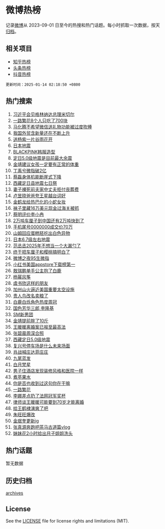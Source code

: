 # 微博热榜

记录[微博](https://www.weibo.com)从 2023-09-01 日至今的热搜和热门话题。每小时抓取一次数据，按天[归档](archives)。

## 相关项目

- [知乎热榜](https://github.com/hotarchive/zhihu)
- [头条热榜](https://github.com/hotarchive/toutiao)
- [抖音热榜](https://github.com/hotarchive/douyin)


`更新时间：2025-01-14 02:18:50 +0800`

## 热门搜索

1. [习近平会见格林纳达总理米切尔](https://m.weibo.cn/search?containerid=100103type%3D1%26t%3D10%26q%3D%23%E4%B9%A0%E8%BF%91%E5%B9%B3%E4%BC%9A%E8%A7%81%E6%A0%BC%E6%9E%97%E7%BA%B3%E8%BE%BE%E6%80%BB%E7%90%86%E7%B1%B3%E5%88%87%E5%B0%94%23&stream_entry_id=51&isnewpage=1&extparam=seat%3D1%26c_type%3D51%26q%3D%2523%25E4%25B9%25A0%25E8%25BF%2591%25E5%25B9%25B3%25E4%25BC%259A%25E8%25A7%2581%25E6%25A0%25BC%25E6%259E%2597%25E7%25BA%25B3%25E8%25BE%25BE%25E6%2580%25BB%25E7%2590%2586%25E7%25B1%25B3%25E5%2588%2587%25E5%25B0%2594%2523%26dgr%3D0%26cate%3D10103%26pos%3D0%26filter_type%3Drealtimehot%26stream_entry_id%3D51%26display_time%3D1736792328%26pre_seqid%3D1736792328608063473364)
1. [一路繁花8个人只吃了700块](https://m.weibo.cn/search?containerid=100103type%3D1%26t%3D10%26q%3D%23%E4%B8%80%E8%B7%AF%E7%B9%81%E8%8A%B18%E4%B8%AA%E4%BA%BA%E5%8F%AA%E5%90%83%E4%BA%86700%E5%9D%97%23&stream_entry_id=31&isnewpage=1&extparam=seat%3D1%26q%3D%2523%25E4%25B8%2580%25E8%25B7%25AF%25E7%25B9%2581%25E8%258A%25B18%25E4%25B8%25AA%25E4%25BA%25BA%25E5%258F%25AA%25E5%2590%2583%25E4%25BA%2586700%25E5%259D%2597%2523%26dgr%3D0%26pos%3D0%26flag%3D2%26c_type%3D31%26band_rank%3D1%26cate%3D5001%26filter_type%3Drealtimehot%26lcate%3D5001%26realpos%3D1%26stream_entry_id%3D31%26display_time%3D1736792328%26pre_seqid%3D1736792328608063473364)
1. [马化腾不希望微信送礼物功能被过度吹捧](https://m.weibo.cn/search?containerid=100103type%3D1%26t%3D10%26q%3D%23%E9%A9%AC%E5%8C%96%E8%85%BE%E4%B8%8D%E5%B8%8C%E6%9C%9B%E5%BE%AE%E4%BF%A1%E9%80%81%E7%A4%BC%E7%89%A9%E5%8A%9F%E8%83%BD%E8%A2%AB%E8%BF%87%E5%BA%A6%E5%90%B9%E6%8D%A7%23&stream_entry_id=31&isnewpage=1&extparam=seat%3D1%26q%3D%2523%25E9%25A9%25AC%25E5%258C%2596%25E8%2585%25BE%25E4%25B8%258D%25E5%25B8%258C%25E6%259C%259B%25E5%25BE%25AE%25E4%25BF%25A1%25E9%2580%2581%25E7%25A4%25BC%25E7%2589%25A9%25E5%258A%259F%25E8%2583%25BD%25E8%25A2%25AB%25E8%25BF%2587%25E5%25BA%25A6%25E5%2590%25B9%25E6%258D%25A7%2523%26dgr%3D0%26pos%3D1%26flag%3D2%26c_type%3D31%26band_rank%3D2%26cate%3D5001%26filter_type%3Drealtimehot%26lcate%3D5001%26realpos%3D2%26stream_entry_id%3D31%26display_time%3D1736792328%26pre_seqid%3D1736792328608063473364)
1. [我国外贸含新量还在不断上升](https://m.weibo.cn/search?containerid=100103type%3D1%26t%3D10%26q%3D%23%E6%88%91%E5%9B%BD%E5%A4%96%E8%B4%B8%E5%90%AB%E6%96%B0%E9%87%8F%E8%BF%98%E5%9C%A8%E4%B8%8D%E6%96%AD%E4%B8%8A%E5%8D%87%23&stream_entry_id=31&isnewpage=1&extparam=seat%3D1%26q%3D%2523%25E6%2588%2591%25E5%259B%25BD%25E5%25A4%2596%25E8%25B4%25B8%25E5%2590%25AB%25E6%2596%25B0%25E9%2587%258F%25E8%25BF%2598%25E5%259C%25A8%25E4%25B8%258D%25E6%2596%25AD%25E4%25B8%258A%25E5%258D%2587%2523%26dgr%3D0%26pos%3D2%26flag%3D0%26c_type%3D31%26band_rank%3D3%26cate%3D5001%26filter_type%3Drealtimehot%26lcate%3D5001%26realpos%3D3%26stream_entry_id%3D31%26display_time%3D1736792328%26pre_seqid%3D1736792328608063473364)
1. [送杨紫一片谷雨花开](https://m.weibo.cn/search?containerid=100103type%3D1%26t%3D10%26q%3D%23%E9%80%81%E6%9D%A8%E7%B4%AB%E4%B8%80%E7%89%87%E8%B0%B7%E9%9B%A8%E8%8A%B1%E5%BC%80%23&stream_entry_id=31&isnewpage=1&extparam=seat%3D1%26q%3D%2523%25E9%2580%2581%25E6%259D%25A8%25E7%25B4%25AB%25E4%25B8%2580%25E7%2589%2587%25E8%25B0%25B7%25E9%259B%25A8%25E8%258A%25B1%25E5%25BC%2580%2523%26dgr%3D0%26topic_ad%3D1%26pos%3D3%26filter_type%3Drealtimehot%26c_type%3D31%26band_rank%3D4%26cate%3D5001%26adid%3D272636%26lcate%3D5001%26is_ad_pos%3D1%26stream_entry_id%3D31%26display_time%3D1736792328%26pre_seqid%3D1736792328608063473364)
1. [日本地震](https://m.weibo.cn/search?containerid=100103type%3D1%26t%3D10%26q%3D%E6%97%A5%E6%9C%AC%E5%9C%B0%E9%9C%87&stream_entry_id=31&isnewpage=1&extparam=seat%3D1%26q%3D%25E6%2597%25A5%25E6%259C%25AC%25E5%259C%25B0%25E9%259C%2587%26dgr%3D0%26pos%3D4%26flag%3D0%26c_type%3D31%26band_rank%3D4%26cate%3D5001%26filter_type%3Drealtimehot%26lcate%3D5001%26realpos%3D4%26stream_entry_id%3D31%26display_time%3D1736792328%26pre_seqid%3D1736792328608063473364)
1. [BLACKPINK韩服造型](https://m.weibo.cn/search?containerid=100103type%3D1%26t%3D10%26q%3D%23BLACKPINK%E9%9F%A9%E6%9C%8D%E9%80%A0%E5%9E%8B%23&stream_entry_id=31&isnewpage=1&extparam=seat%3D1%26q%3D%2523BLACKPINK%25E9%259F%25A9%25E6%259C%258D%25E9%2580%25A0%25E5%259E%258B%2523%26dgr%3D0%26pos%3D5%26flag%3D2%26c_type%3D31%26band_rank%3D5%26cate%3D5001%26filter_type%3Drealtimehot%26lcate%3D5001%26realpos%3D5%26stream_entry_id%3D31%26display_time%3D1736792328%26pre_seqid%3D1736792328608063473364)
1. [定日5.0级地震是目前最大余震](https://m.weibo.cn/search?containerid=100103type%3D1%26t%3D10%26q%3D%23%E5%AE%9A%E6%97%A55.0%E7%BA%A7%E5%9C%B0%E9%9C%87%E6%98%AF%E7%9B%AE%E5%89%8D%E6%9C%80%E5%A4%A7%E4%BD%99%E9%9C%87%23&stream_entry_id=31&isnewpage=1&extparam=seat%3D1%26q%3D%2523%25E5%25AE%259A%25E6%2597%25A55.0%25E7%25BA%25A7%25E5%259C%25B0%25E9%259C%2587%25E6%2598%25AF%25E7%259B%25AE%25E5%2589%258D%25E6%259C%2580%25E5%25A4%25A7%25E4%25BD%2599%25E9%259C%2587%2523%26dgr%3D0%26pos%3D6%26flag%3D0%26c_type%3D31%26band_rank%3D6%26cate%3D5001%26filter_type%3Drealtimehot%26lcate%3D5001%26realpos%3D6%26stream_entry_id%3D31%26display_time%3D1736792328%26pre_seqid%3D1736792328608063473364)
1. [金靖建议女孩一定要有正常的体重](https://m.weibo.cn/search?containerid=100103type%3D1%26t%3D10%26q%3D%23%E9%87%91%E9%9D%96%E5%BB%BA%E8%AE%AE%E5%A5%B3%E5%AD%A9%E4%B8%80%E5%AE%9A%E8%A6%81%E6%9C%89%E6%AD%A3%E5%B8%B8%E7%9A%84%E4%BD%93%E9%87%8D%23&stream_entry_id=31&isnewpage=1&extparam=seat%3D1%26q%3D%2523%25E9%2587%2591%25E9%259D%2596%25E5%25BB%25BA%25E8%25AE%25AE%25E5%25A5%25B3%25E5%25AD%25A9%25E4%25B8%2580%25E5%25AE%259A%25E8%25A6%2581%25E6%259C%2589%25E6%25AD%25A3%25E5%25B8%25B8%25E7%259A%2584%25E4%25BD%2593%25E9%2587%258D%2523%26dgr%3D0%26pos%3D7%26flag%3D0%26c_type%3D31%26band_rank%3D7%26cate%3D5001%26filter_type%3Drealtimehot%26lcate%3D5001%26realpos%3D7%26stream_entry_id%3D31%26display_time%3D1736792328%26pre_seqid%3D1736792328608063473364)
1. [丁禹兮微指破2亿](https://m.weibo.cn/search?containerid=100103type%3D1%26t%3D10%26q%3D%23%E4%B8%81%E7%A6%B9%E5%85%AE%E5%BE%AE%E6%8C%87%E7%A0%B42%E4%BA%BF%23&stream_entry_id=31&isnewpage=1&extparam=seat%3D1%26q%3D%2523%25E4%25B8%2581%25E7%25A6%25B9%25E5%2585%25AE%25E5%25BE%25AE%25E6%258C%2587%25E7%25A0%25B42%25E4%25BA%25BF%2523%26dgr%3D0%26pos%3D8%26flag%3D0%26c_type%3D31%26band_rank%3D8%26cate%3D5001%26filter_type%3Drealtimehot%26lcate%3D5001%26realpos%3D8%26stream_entry_id%3D31%26display_time%3D1736792328%26pre_seqid%3D1736792328608063473364)
1. [蔡磊身体机能断崖式下降](https://m.weibo.cn/search?containerid=100103type%3D1%26t%3D10%26q%3D%23%E8%94%A1%E7%A3%8A%E8%BA%AB%E4%BD%93%E6%9C%BA%E8%83%BD%E6%96%AD%E5%B4%96%E5%BC%8F%E4%B8%8B%E9%99%8D%23&stream_entry_id=31&isnewpage=1&extparam=seat%3D1%26q%3D%2523%25E8%2594%25A1%25E7%25A3%258A%25E8%25BA%25AB%25E4%25BD%2593%25E6%259C%25BA%25E8%2583%25BD%25E6%2596%25AD%25E5%25B4%2596%25E5%25BC%258F%25E4%25B8%258B%25E9%2599%258D%2523%26dgr%3D0%26pos%3D9%26flag%3D0%26c_type%3D31%26band_rank%3D9%26cate%3D5001%26filter_type%3Drealtimehot%26lcate%3D5001%26realpos%3D9%26stream_entry_id%3D31%26display_time%3D1736792328%26pre_seqid%3D1736792328608063473364)
1. [西藏定日县地震七日祭](https://m.weibo.cn/search?containerid=100103type%3D1%26t%3D10%26q%3D%23%E8%A5%BF%E8%97%8F%E5%AE%9A%E6%97%A5%E5%8E%BF%E5%9C%B0%E9%9C%87%E4%B8%83%E6%97%A5%E7%A5%AD%23&stream_entry_id=31&isnewpage=1&extparam=seat%3D1%26q%3D%2523%25E8%25A5%25BF%25E8%2597%258F%25E5%25AE%259A%25E6%2597%25A5%25E5%258E%25BF%25E5%259C%25B0%25E9%259C%2587%25E4%25B8%2583%25E6%2597%25A5%25E7%25A5%25AD%2523%26dgr%3D0%26pos%3D10%26flag%3D1%26c_type%3D31%26band_rank%3D10%26cate%3D5001%26filter_type%3Drealtimehot%26lcate%3D5001%26realpos%3D10%26stream_entry_id%3D31%26display_time%3D1736792328%26pre_seqid%3D1736792328608063473364)
1. [妻子裸死前夫家中丈夫拒付丧葬费](https://m.weibo.cn/search?containerid=100103type%3D1%26t%3D10%26q%3D%23%E5%A6%BB%E5%AD%90%E8%A3%B8%E6%AD%BB%E5%89%8D%E5%A4%AB%E5%AE%B6%E4%B8%AD%E4%B8%88%E5%A4%AB%E6%8B%92%E4%BB%98%E4%B8%A7%E8%91%AC%E8%B4%B9%23&stream_entry_id=31&isnewpage=1&extparam=seat%3D1%26q%3D%2523%25E5%25A6%25BB%25E5%25AD%2590%25E8%25A3%25B8%25E6%25AD%25BB%25E5%2589%258D%25E5%25A4%25AB%25E5%25AE%25B6%25E4%25B8%25AD%25E4%25B8%2588%25E5%25A4%25AB%25E6%258B%2592%25E4%25BB%2598%25E4%25B8%25A7%25E8%2591%25AC%25E8%25B4%25B9%2523%26dgr%3D0%26pos%3D11%26flag%3D2%26c_type%3D31%26band_rank%3D11%26cate%3D5001%26filter_type%3Drealtimehot%26lcate%3D5001%26realpos%3D11%26stream_entry_id%3D31%26display_time%3D1736792328%26pre_seqid%3D1736792328608063473364)
1. [卢昱晓爸爸夸王星越台词好](https://m.weibo.cn/search?containerid=100103type%3D1%26t%3D10%26q%3D%23%E5%8D%A2%E6%98%B1%E6%99%93%E7%88%B8%E7%88%B8%E5%A4%B8%E7%8E%8B%E6%98%9F%E8%B6%8A%E5%8F%B0%E8%AF%8D%E5%A5%BD%23&stream_entry_id=31&isnewpage=1&extparam=seat%3D1%26q%3D%2523%25E5%258D%25A2%25E6%2598%25B1%25E6%2599%2593%25E7%2588%25B8%25E7%2588%25B8%25E5%25A4%25B8%25E7%258E%258B%25E6%2598%259F%25E8%25B6%258A%25E5%258F%25B0%25E8%25AF%258D%25E5%25A5%25BD%2523%26dgr%3D0%26pos%3D12%26flag%3D2%26c_type%3D31%26band_rank%3D12%26cate%3D5001%26filter_type%3Drealtimehot%26lcate%3D5001%26realpos%3D12%26stream_entry_id%3D31%26display_time%3D1736792328%26pre_seqid%3D1736792328608063473364)
1. [金鹤龙给热巴化的小蛇女妆](https://m.weibo.cn/search?containerid=100103type%3D1%26t%3D10%26q%3D%23%E9%87%91%E9%B9%A4%E9%BE%99%E7%BB%99%E7%83%AD%E5%B7%B4%E5%8C%96%E7%9A%84%E5%B0%8F%E8%9B%87%E5%A5%B3%E5%A6%86%23&stream_entry_id=31&isnewpage=1&extparam=seat%3D1%26q%3D%2523%25E9%2587%2591%25E9%25B9%25A4%25E9%25BE%2599%25E7%25BB%2599%25E7%2583%25AD%25E5%25B7%25B4%25E5%258C%2596%25E7%259A%2584%25E5%25B0%258F%25E8%259B%2587%25E5%25A5%25B3%25E5%25A6%2586%2523%26dgr%3D0%26pos%3D13%26flag%3D0%26c_type%3D31%26band_rank%3D13%26cate%3D5001%26filter_type%3Drealtimehot%26lcate%3D5001%26realpos%3D13%26stream_entry_id%3D31%26display_time%3D1736792328%26pre_seqid%3D1736792328608063473364)
1. [袜子里藏16万美元现金过海关被抓](https://m.weibo.cn/search?containerid=100103type%3D1%26t%3D10%26q%3D%23%E8%A2%9C%E5%AD%90%E9%87%8C%E8%97%8F16%E4%B8%87%E7%BE%8E%E5%85%83%E7%8E%B0%E9%87%91%E8%BF%87%E6%B5%B7%E5%85%B3%E8%A2%AB%E6%8A%93%23&stream_entry_id=31&isnewpage=1&extparam=seat%3D1%26q%3D%2523%25E8%25A2%259C%25E5%25AD%2590%25E9%2587%258C%25E8%2597%258F16%25E4%25B8%2587%25E7%25BE%258E%25E5%2585%2583%25E7%258E%25B0%25E9%2587%2591%25E8%25BF%2587%25E6%25B5%25B7%25E5%2585%25B3%25E8%25A2%25AB%25E6%258A%2593%2523%26dgr%3D0%26pos%3D14%26flag%3D0%26c_type%3D31%26band_rank%3D14%26cate%3D5001%26filter_type%3Drealtimehot%26lcate%3D5001%26realpos%3D14%26stream_entry_id%3D31%26display_time%3D1736792328%26pre_seqid%3D1736792328608063473364)
1. [蔡明评价李小冉](https://m.weibo.cn/search?containerid=100103type%3D1%26t%3D10%26q%3D%23%E8%94%A1%E6%98%8E%E8%AF%84%E4%BB%B7%E6%9D%8E%E5%B0%8F%E5%86%89%23&stream_entry_id=31&isnewpage=1&extparam=seat%3D1%26q%3D%2523%25E8%2594%25A1%25E6%2598%258E%25E8%25AF%2584%25E4%25BB%25B7%25E6%259D%258E%25E5%25B0%258F%25E5%2586%2589%2523%26dgr%3D0%26pos%3D15%26flag%3D0%26c_type%3D31%26band_rank%3D15%26cate%3D5001%26filter_type%3Drealtimehot%26lcate%3D5001%26realpos%3D15%26stream_entry_id%3D31%26display_time%3D1736792328%26pre_seqid%3D1736792328608063473364)
1. [2万吨车厘子到中国还有2万吨快到了](https://m.weibo.cn/search?containerid=100103type%3D1%26t%3D10%26q%3D%232%E4%B8%87%E5%90%A8%E8%BD%A6%E5%8E%98%E5%AD%90%E5%88%B0%E4%B8%AD%E5%9B%BD%E8%BF%98%E6%9C%892%E4%B8%87%E5%90%A8%E5%BF%AB%E5%88%B0%E4%BA%86%23&stream_entry_id=31&isnewpage=1&extparam=seat%3D1%26q%3D%25232%25E4%25B8%2587%25E5%2590%25A8%25E8%25BD%25A6%25E5%258E%2598%25E5%25AD%2590%25E5%2588%25B0%25E4%25B8%25AD%25E5%259B%25BD%25E8%25BF%2598%25E6%259C%25892%25E4%25B8%2587%25E5%2590%25A8%25E5%25BF%25AB%25E5%2588%25B0%25E4%25BA%2586%2523%26dgr%3D0%26pos%3D16%26flag%3D0%26c_type%3D31%26band_rank%3D16%26cate%3D5001%26filter_type%3Drealtimehot%26lcate%3D5001%26realpos%3D16%26stream_entry_id%3D31%26display_time%3D1736792328%26pre_seqid%3D1736792328608063473364)
1. [手机尾号0000000成交价70万](https://m.weibo.cn/search?containerid=100103type%3D1%26t%3D10%26q%3D%23%E6%89%8B%E6%9C%BA%E5%B0%BE%E5%8F%B70000000%E6%88%90%E4%BA%A4%E4%BB%B770%E4%B8%87%23&stream_entry_id=31&isnewpage=1&extparam=seat%3D1%26q%3D%2523%25E6%2589%258B%25E6%259C%25BA%25E5%25B0%25BE%25E5%258F%25B70000000%25E6%2588%2590%25E4%25BA%25A4%25E4%25BB%25B770%25E4%25B8%2587%2523%26dgr%3D0%26pos%3D17%26flag%3D0%26c_type%3D31%26band_rank%3D17%26cate%3D5001%26filter_type%3Drealtimehot%26lcate%3D5001%26realpos%3D17%26stream_entry_id%3D31%26display_time%3D1736792328%26pre_seqid%3D1736792328608063473364)
1. [山姆回应蛋糕胚吃出白色异物](https://m.weibo.cn/search?containerid=100103type%3D1%26t%3D10%26q%3D%23%E5%B1%B1%E5%A7%86%E5%9B%9E%E5%BA%94%E8%9B%8B%E7%B3%95%E8%83%9A%E5%90%83%E5%87%BA%E7%99%BD%E8%89%B2%E5%BC%82%E7%89%A9%23&stream_entry_id=31&isnewpage=1&extparam=seat%3D1%26q%3D%2523%25E5%25B1%25B1%25E5%25A7%2586%25E5%259B%259E%25E5%25BA%2594%25E8%259B%258B%25E7%25B3%2595%25E8%2583%259A%25E5%2590%2583%25E5%2587%25BA%25E7%2599%25BD%25E8%2589%25B2%25E5%25BC%2582%25E7%2589%25A9%2523%26dgr%3D0%26pos%3D18%26flag%3D0%26c_type%3D31%26band_rank%3D18%26cate%3D5001%26filter_type%3Drealtimehot%26lcate%3D5001%26realpos%3D18%26stream_entry_id%3D31%26display_time%3D1736792328%26pre_seqid%3D1736792328608063473364)
1. [日本6.7级左右地震](https://m.weibo.cn/search?containerid=100103type%3D1%26t%3D10%26q%3D%23%E6%97%A5%E6%9C%AC6.7%E7%BA%A7%E5%B7%A6%E5%8F%B3%E5%9C%B0%E9%9C%87%23&stream_entry_id=31&isnewpage=1&extparam=seat%3D1%26q%3D%2523%25E6%2597%25A5%25E6%259C%25AC6.7%25E7%25BA%25A7%25E5%25B7%25A6%25E5%258F%25B3%25E5%259C%25B0%25E9%259C%2587%2523%26dgr%3D0%26pos%3D19%26flag%3D0%26c_type%3D31%26band_rank%3D19%26cate%3D5001%26filter_type%3Drealtimehot%26lcate%3D5001%26realpos%3D19%26stream_entry_id%3D31%26display_time%3D1736792328%26pre_seqid%3D1736792328608063473364)
1. [范丞丞2025年不想当一个大漏勺了](https://m.weibo.cn/search?containerid=100103type%3D1%26t%3D10%26q%3D%23%E8%8C%83%E4%B8%9E%E4%B8%9E2025%E5%B9%B4%E4%B8%8D%E6%83%B3%E5%BD%93%E4%B8%80%E4%B8%AA%E5%A4%A7%E6%BC%8F%E5%8B%BA%E4%BA%86%23&stream_entry_id=31&isnewpage=1&extparam=seat%3D1%26q%3D%2523%25E8%258C%2583%25E4%25B8%259E%25E4%25B8%259E2025%25E5%25B9%25B4%25E4%25B8%258D%25E6%2583%25B3%25E5%25BD%2593%25E4%25B8%2580%25E4%25B8%25AA%25E5%25A4%25A7%25E6%25BC%258F%25E5%258B%25BA%25E4%25BA%2586%2523%26dgr%3D0%26pos%3D20%26flag%3D1%26c_type%3D31%26band_rank%3D20%26cate%3D5001%26filter_type%3Drealtimehot%26lcate%3D5001%26realpos%3D20%26stream_entry_id%3D31%26display_time%3D1736792328%26pre_seqid%3D1736792328608063473364)
1. [终于把车厘子和樱桃搞明白了](https://m.weibo.cn/search?containerid=100103type%3D1%26t%3D10%26q%3D%23%E7%BB%88%E4%BA%8E%E6%8A%8A%E8%BD%A6%E5%8E%98%E5%AD%90%E5%92%8C%E6%A8%B1%E6%A1%83%E6%90%9E%E6%98%8E%E7%99%BD%E4%BA%86%23&stream_entry_id=31&isnewpage=1&extparam=seat%3D1%26q%3D%2523%25E7%25BB%2588%25E4%25BA%258E%25E6%258A%258A%25E8%25BD%25A6%25E5%258E%2598%25E5%25AD%2590%25E5%2592%258C%25E6%25A8%25B1%25E6%25A1%2583%25E6%2590%259E%25E6%2598%258E%25E7%2599%25BD%25E4%25BA%2586%2523%26dgr%3D0%26pos%3D21%26flag%3D0%26c_type%3D31%26band_rank%3D21%26cate%3D5001%26filter_type%3Drealtimehot%26lcate%3D5001%26realpos%3D21%26stream_entry_id%3D31%26display_time%3D1736792328%26pre_seqid%3D1736792328608063473364)
1. [微博之夜95生微指](https://m.weibo.cn/search?containerid=100103type%3D1%26t%3D10%26q%3D%23%E5%BE%AE%E5%8D%9A%E4%B9%8B%E5%A4%9C95%E7%94%9F%E5%BE%AE%E6%8C%87%23&stream_entry_id=31&isnewpage=1&extparam=seat%3D1%26q%3D%2523%25E5%25BE%25AE%25E5%258D%259A%25E4%25B9%258B%25E5%25A4%259C95%25E7%2594%259F%25E5%25BE%25AE%25E6%258C%2587%2523%26dgr%3D0%26pos%3D22%26flag%3D0%26c_type%3D31%26band_rank%3D22%26cate%3D5001%26filter_type%3Drealtimehot%26lcate%3D5001%26realpos%3D22%26stream_entry_id%3D31%26display_time%3D1736792328%26pre_seqid%3D1736792328608063473364)
1. [小红书美国appstore下载榜第一](https://m.weibo.cn/search?containerid=100103type%3D1%26t%3D10%26q%3D%23%E5%B0%8F%E7%BA%A2%E4%B9%A6%E7%BE%8E%E5%9B%BDappstore%E4%B8%8B%E8%BD%BD%E6%A6%9C%E7%AC%AC%E4%B8%80%23&stream_entry_id=31&isnewpage=1&extparam=seat%3D1%26q%3D%2523%25E5%25B0%258F%25E7%25BA%25A2%25E4%25B9%25A6%25E7%25BE%258E%25E5%259B%25BDappstore%25E4%25B8%258B%25E8%25BD%25BD%25E6%25A6%259C%25E7%25AC%25AC%25E4%25B8%2580%2523%26dgr%3D0%26pos%3D23%26flag%3D0%26c_type%3D31%26band_rank%3D23%26cate%3D5001%26filter_type%3Drealtimehot%26lcate%3D5001%26realpos%3D23%26stream_entry_id%3D31%26display_time%3D1736792328%26pre_seqid%3D1736792328608063473364)
1. [敖瑞鹏单手公主抱了白鹿](https://m.weibo.cn/search?containerid=100103type%3D1%26t%3D10%26q%3D%23%E6%95%96%E7%91%9E%E9%B9%8F%E5%8D%95%E6%89%8B%E5%85%AC%E4%B8%BB%E6%8A%B1%E4%BA%86%E7%99%BD%E9%B9%BF%23&stream_entry_id=31&isnewpage=1&extparam=seat%3D1%26q%3D%2523%25E6%2595%2596%25E7%2591%259E%25E9%25B9%258F%25E5%258D%2595%25E6%2589%258B%25E5%2585%25AC%25E4%25B8%25BB%25E6%258A%25B1%25E4%25BA%2586%25E7%2599%25BD%25E9%25B9%25BF%2523%26dgr%3D0%26pos%3D24%26flag%3D0%26c_type%3D31%26band_rank%3D24%26cate%3D5001%26filter_type%3Drealtimehot%26lcate%3D5001%26realpos%3D24%26stream_entry_id%3D31%26display_time%3D1736792328%26pre_seqid%3D1736792328608063473364)
1. [杨幂风筝](https://m.weibo.cn/search?containerid=100103type%3D1%26t%3D10%26q%3D%23%E6%9D%A8%E5%B9%82%E9%A3%8E%E7%AD%9D%23&stream_entry_id=31&isnewpage=1&extparam=seat%3D1%26q%3D%2523%25E6%259D%25A8%25E5%25B9%2582%25E9%25A3%258E%25E7%25AD%259D%2523%26dgr%3D0%26pos%3D25%26flag%3D0%26c_type%3D31%26band_rank%3D25%26cate%3D5001%26filter_type%3Drealtimehot%26lcate%3D5001%26realpos%3D25%26stream_entry_id%3D31%26display_time%3D1736792328%26pre_seqid%3D1736792328608063473364)
1. [虞书欣这样的朋友](https://m.weibo.cn/search?containerid=100103type%3D1%26t%3D10%26q%3D%23%E8%99%9E%E4%B9%A6%E6%AC%A3%E8%BF%99%E6%A0%B7%E7%9A%84%E6%9C%8B%E5%8F%8B%23&stream_entry_id=31&isnewpage=1&extparam=seat%3D1%26q%3D%2523%25E8%2599%259E%25E4%25B9%25A6%25E6%25AC%25A3%25E8%25BF%2599%25E6%25A0%25B7%25E7%259A%2584%25E6%259C%258B%25E5%258F%258B%2523%26dgr%3D0%26pos%3D26%26flag%3D0%26c_type%3D31%26band_rank%3D26%26cate%3D5001%26filter_type%3Drealtimehot%26lcate%3D5001%26realpos%3D26%26stream_entry_id%3D31%26display_time%3D1736792328%26pre_seqid%3D1736792328608063473364)
1. [加州山火逼近美国重要太空设施](https://m.weibo.cn/search?containerid=100103type%3D1%26t%3D10%26q%3D%23%E5%8A%A0%E5%B7%9E%E5%B1%B1%E7%81%AB%E9%80%BC%E8%BF%91%E7%BE%8E%E5%9B%BD%E9%87%8D%E8%A6%81%E5%A4%AA%E7%A9%BA%E8%AE%BE%E6%96%BD%23&stream_entry_id=31&isnewpage=1&extparam=seat%3D1%26q%3D%2523%25E5%258A%25A0%25E5%25B7%259E%25E5%25B1%25B1%25E7%2581%25AB%25E9%2580%25BC%25E8%25BF%2591%25E7%25BE%258E%25E5%259B%25BD%25E9%2587%258D%25E8%25A6%2581%25E5%25A4%25AA%25E7%25A9%25BA%25E8%25AE%25BE%25E6%2596%25BD%2523%26dgr%3D0%26pos%3D27%26flag%3D0%26c_type%3D31%26band_rank%3D27%26cate%3D5001%26filter_type%3Drealtimehot%26lcate%3D5001%26realpos%3D27%26stream_entry_id%3D31%26display_time%3D1736792328%26pre_seqid%3D1736792328608063473364)
1. [贵人鸟改名卖粮了](https://m.weibo.cn/search?containerid=100103type%3D1%26t%3D10%26q%3D%23%E8%B4%B5%E4%BA%BA%E9%B8%9F%E6%94%B9%E5%90%8D%E5%8D%96%E7%B2%AE%E4%BA%86%23&stream_entry_id=31&isnewpage=1&extparam=seat%3D1%26q%3D%2523%25E8%25B4%25B5%25E4%25BA%25BA%25E9%25B8%259F%25E6%2594%25B9%25E5%2590%258D%25E5%258D%2596%25E7%25B2%25AE%25E4%25BA%2586%2523%26dgr%3D0%26pos%3D28%26flag%3D1%26c_type%3D31%26band_rank%3D28%26cate%3D5001%26filter_type%3Drealtimehot%26lcate%3D5001%26realpos%3D28%26stream_entry_id%3D31%26display_time%3D1736792328%26pre_seqid%3D1736792328608063473364)
1. [白鹿白烁角色热度周冠](https://m.weibo.cn/search?containerid=100103type%3D1%26t%3D10%26q%3D%E7%99%BD%E9%B9%BF%E7%99%BD%E7%83%81%E8%A7%92%E8%89%B2%E7%83%AD%E5%BA%A6%E5%91%A8%E5%86%A0&stream_entry_id=31&isnewpage=1&extparam=seat%3D1%26q%3D%25E7%2599%25BD%25E9%25B9%25BF%25E7%2599%25BD%25E7%2583%2581%25E8%25A7%2592%25E8%2589%25B2%25E7%2583%25AD%25E5%25BA%25A6%25E5%2591%25A8%25E5%2586%25A0%26dgr%3D0%26pos%3D29%26flag%3D0%26c_type%3D31%26band_rank%3D29%26cate%3D5001%26filter_type%3Drealtimehot%26lcate%3D5001%26realpos%3D29%26stream_entry_id%3D31%26display_time%3D1736792328%26pre_seqid%3D1736792328608063473364)
1. [国色芳华三郎 李隆基](https://m.weibo.cn/search?containerid=100103type%3D1%26t%3D10%26q%3D%E5%9B%BD%E8%89%B2%E8%8A%B3%E5%8D%8E%E4%B8%89%E9%83%8E+%E6%9D%8E%E9%9A%86%E5%9F%BA&stream_entry_id=31&isnewpage=1&extparam=seat%3D1%26q%3D%25E5%259B%25BD%25E8%2589%25B2%25E8%258A%25B3%25E5%258D%258E%25E4%25B8%2589%25E9%2583%258E%2520%25E6%259D%258E%25E9%259A%2586%25E5%259F%25BA%26dgr%3D0%26pos%3D30%26flag%3D0%26c_type%3D31%26band_rank%3D30%26cate%3D5001%26filter_type%3Drealtimehot%26lcate%3D5001%26realpos%3D30%26stream_entry_id%3D31%26display_time%3D1736792328%26pre_seqid%3D1736792328608063473364)
1. [SM新男团](https://m.weibo.cn/search?containerid=100103type%3D1%26t%3D10%26q%3DSM%E6%96%B0%E7%94%B7%E5%9B%A2&stream_entry_id=31&isnewpage=1&extparam=seat%3D1%26q%3DSM%25E6%2596%25B0%25E7%2594%25B7%25E5%259B%25A2%26dgr%3D0%26pos%3D31%26flag%3D0%26c_type%3D31%26band_rank%3D31%26cate%3D5001%26filter_type%3Drealtimehot%26lcate%3D5001%26realpos%3D31%26stream_entry_id%3D31%26display_time%3D1736792328%26pre_seqid%3D1736792328608063473364)
1. [金靖提前胖了10斤](https://m.weibo.cn/search?containerid=100103type%3D1%26t%3D10%26q%3D%23%E9%87%91%E9%9D%96%E6%8F%90%E5%89%8D%E8%83%96%E4%BA%8610%E6%96%A4%23&stream_entry_id=31&isnewpage=1&extparam=seat%3D1%26q%3D%2523%25E9%2587%2591%25E9%259D%2596%25E6%258F%2590%25E5%2589%258D%25E8%2583%2596%25E4%25BA%258610%25E6%2596%25A4%2523%26dgr%3D0%26pos%3D32%26flag%3D0%26c_type%3D31%26band_rank%3D32%26cate%3D5001%26filter_type%3Drealtimehot%26lcate%3D5001%26realpos%3D32%26stream_entry_id%3D31%26display_time%3D1736792328%26pre_seqid%3D1736792328608063473364)
1. [王暖暖离婚案已报至最高法](https://m.weibo.cn/search?containerid=100103type%3D1%26t%3D10%26q%3D%23%E7%8E%8B%E6%9A%96%E6%9A%96%E7%A6%BB%E5%A9%9A%E6%A1%88%E5%B7%B2%E6%8A%A5%E8%87%B3%E6%9C%80%E9%AB%98%E6%B3%95%23&stream_entry_id=31&isnewpage=1&extparam=seat%3D1%26q%3D%2523%25E7%258E%258B%25E6%259A%2596%25E6%259A%2596%25E7%25A6%25BB%25E5%25A9%259A%25E6%25A1%2588%25E5%25B7%25B2%25E6%258A%25A5%25E8%2587%25B3%25E6%259C%2580%25E9%25AB%2598%25E6%25B3%2595%2523%26dgr%3D0%26pos%3D33%26flag%3D0%26c_type%3D31%26band_rank%3D33%26cate%3D5001%26filter_type%3Drealtimehot%26lcate%3D5001%26realpos%3D33%26stream_entry_id%3D31%26display_time%3D1736792328%26pre_seqid%3D1736792328608063473364)
1. [张碧晨周深合照](https://m.weibo.cn/search?containerid=100103type%3D1%26t%3D10%26q%3D%E5%BC%A0%E7%A2%A7%E6%99%A8%E5%91%A8%E6%B7%B1%E5%90%88%E7%85%A7&stream_entry_id=31&isnewpage=1&extparam=seat%3D1%26q%3D%25E5%25BC%25A0%25E7%25A2%25A7%25E6%2599%25A8%25E5%2591%25A8%25E6%25B7%25B1%25E5%2590%2588%25E7%2585%25A7%26dgr%3D0%26pos%3D34%26flag%3D0%26c_type%3D31%26band_rank%3D34%26cate%3D5001%26filter_type%3Drealtimehot%26lcate%3D5001%26realpos%3D34%26stream_entry_id%3D31%26display_time%3D1736792328%26pre_seqid%3D1736792328608063473364)
1. [西藏定日5.0级地震](https://m.weibo.cn/search?containerid=100103type%3D1%26t%3D10%26q%3D%23%E8%A5%BF%E8%97%8F%E5%AE%9A%E6%97%A55.0%E7%BA%A7%E5%9C%B0%E9%9C%87%23&stream_entry_id=31&isnewpage=1&extparam=seat%3D1%26q%3D%2523%25E8%25A5%25BF%25E8%2597%258F%25E5%25AE%259A%25E6%2597%25A55.0%25E7%25BA%25A7%25E5%259C%25B0%25E9%259C%2587%2523%26dgr%3D0%26pos%3D35%26flag%3D0%26c_type%3D31%26band_rank%3D35%26cate%3D5001%26filter_type%3Drealtimehot%26lcate%3D5001%26realpos%3D35%26stream_entry_id%3D31%26display_time%3D1736792328%26pre_seqid%3D1736792328608063473364)
1. [复兴号停车场是什么未来场面](https://m.weibo.cn/search?containerid=100103type%3D1%26t%3D10%26q%3D%23%E5%A4%8D%E5%85%B4%E5%8F%B7%E5%81%9C%E8%BD%A6%E5%9C%BA%E6%98%AF%E4%BB%80%E4%B9%88%E6%9C%AA%E6%9D%A5%E5%9C%BA%E9%9D%A2%23&stream_entry_id=31&isnewpage=1&extparam=seat%3D1%26q%3D%2523%25E5%25A4%258D%25E5%2585%25B4%25E5%258F%25B7%25E5%2581%259C%25E8%25BD%25A6%25E5%259C%25BA%25E6%2598%25AF%25E4%25BB%2580%25E4%25B9%2588%25E6%259C%25AA%25E6%259D%25A5%25E5%259C%25BA%25E9%259D%25A2%2523%26dgr%3D0%26pos%3D36%26flag%3D0%26c_type%3D31%26band_rank%3D36%26cate%3D5001%26filter_type%3Drealtimehot%26lcate%3D5001%26realpos%3D36%26stream_entry_id%3D31%26display_time%3D1736792328%26pre_seqid%3D1736792328608063473364)
1. [肖战喊庄达菲庄庄](https://m.weibo.cn/search?containerid=100103type%3D1%26t%3D10%26q%3D%23%E8%82%96%E6%88%98%E5%96%8A%E5%BA%84%E8%BE%BE%E8%8F%B2%E5%BA%84%E5%BA%84%23&stream_entry_id=31&isnewpage=1&extparam=seat%3D1%26q%3D%2523%25E8%2582%2596%25E6%2588%2598%25E5%2596%258A%25E5%25BA%2584%25E8%25BE%25BE%25E8%258F%25B2%25E5%25BA%2584%25E5%25BA%2584%2523%26dgr%3D0%26pos%3D37%26flag%3D0%26c_type%3D31%26band_rank%3D37%26cate%3D5001%26filter_type%3Drealtimehot%26lcate%3D5001%26realpos%3D37%26stream_entry_id%3D31%26display_time%3D1736792328%26pre_seqid%3D1736792328608063473364)
1. [九尾蓝发](https://m.weibo.cn/search?containerid=100103type%3D1%26t%3D10%26q%3D%23%E4%B9%9D%E5%B0%BE%E8%93%9D%E5%8F%91%23&stream_entry_id=31&isnewpage=1&extparam=seat%3D1%26q%3D%2523%25E4%25B9%259D%25E5%25B0%25BE%25E8%2593%259D%25E5%258F%2591%2523%26dgr%3D0%26pos%3D38%26flag%3D0%26c_type%3D31%26band_rank%3D38%26cate%3D5001%26filter_type%3Drealtimehot%26lcate%3D5001%26realpos%3D38%26stream_entry_id%3D31%26display_time%3D1736792328%26pre_seqid%3D1736792328608063473364)
1. [白月梵星](https://m.weibo.cn/search?containerid=100103type%3D1%26t%3D10%26q%3D%E7%99%BD%E6%9C%88%E6%A2%B5%E6%98%9F&stream_entry_id=31&isnewpage=1&extparam=seat%3D1%26q%3D%25E7%2599%25BD%25E6%259C%2588%25E6%25A2%25B5%25E6%2598%259F%26dgr%3D0%26pos%3D39%26flag%3D0%26c_type%3D31%26band_rank%3D39%26cate%3D5001%26filter_type%3Drealtimehot%26lcate%3D5001%26realpos%3D39%26stream_entry_id%3D31%26display_time%3D1736792328%26pre_seqid%3D1736792328608063473364)
1. [男子住酒店发现装修风格和医院一样](https://m.weibo.cn/search?containerid=100103type%3D1%26t%3D10%26q%3D%23%E7%94%B7%E5%AD%90%E4%BD%8F%E9%85%92%E5%BA%97%E5%8F%91%E7%8E%B0%E8%A3%85%E4%BF%AE%E9%A3%8E%E6%A0%BC%E5%92%8C%E5%8C%BB%E9%99%A2%E4%B8%80%E6%A0%B7%23&stream_entry_id=31&isnewpage=1&extparam=seat%3D1%26q%3D%2523%25E7%2594%25B7%25E5%25AD%2590%25E4%25BD%258F%25E9%2585%2592%25E5%25BA%2597%25E5%258F%2591%25E7%258E%25B0%25E8%25A3%2585%25E4%25BF%25AE%25E9%25A3%258E%25E6%25A0%25BC%25E5%2592%258C%25E5%258C%25BB%25E9%2599%25A2%25E4%25B8%2580%25E6%25A0%25B7%2523%26dgr%3D0%26pos%3D40%26flag%3D0%26c_type%3D31%26band_rank%3D40%26cate%3D5001%26filter_type%3Drealtimehot%26lcate%3D5001%26realpos%3D40%26stream_entry_id%3D31%26display_time%3D1736792328%26pre_seqid%3D1736792328608063473364)
1. [煮苹果水](https://m.weibo.cn/search?containerid=100103type%3D1%26t%3D10%26q%3D%E7%85%AE%E8%8B%B9%E6%9E%9C%E6%B0%B4&stream_entry_id=31&isnewpage=1&extparam=seat%3D1%26q%3D%25E7%2585%25AE%25E8%258B%25B9%25E6%259E%259C%25E6%25B0%25B4%26dgr%3D0%26pos%3D41%26flag%3D0%26c_type%3D31%26band_rank%3D41%26cate%3D5001%26filter_type%3Drealtimehot%26lcate%3D5001%26realpos%3D41%26stream_entry_id%3D31%26display_time%3D1736792328%26pre_seqid%3D1736792328608063473364)
1. [你是否也收到过这句你在干嘛](https://m.weibo.cn/search?containerid=100103type%3D1%26t%3D10%26q%3D%23%E4%BD%A0%E6%98%AF%E5%90%A6%E4%B9%9F%E6%94%B6%E5%88%B0%E8%BF%87%E8%BF%99%E5%8F%A5%E4%BD%A0%E5%9C%A8%E5%B9%B2%E5%98%9B%23&stream_entry_id=31&isnewpage=1&extparam=seat%3D1%26q%3D%2523%25E4%25BD%25A0%25E6%2598%25AF%25E5%2590%25A6%25E4%25B9%259F%25E6%2594%25B6%25E5%2588%25B0%25E8%25BF%2587%25E8%25BF%2599%25E5%258F%25A5%25E4%25BD%25A0%25E5%259C%25A8%25E5%25B9%25B2%25E5%2598%259B%2523%26dgr%3D0%26pos%3D42%26flag%3D0%26c_type%3D31%26band_rank%3D42%26cate%3D5001%26filter_type%3Drealtimehot%26lcate%3D5001%26realpos%3D42%26stream_entry_id%3D31%26display_time%3D1736792328%26pre_seqid%3D1736792328608063473364)
1. [一路繁花](https://m.weibo.cn/search?containerid=100103type%3D1%26t%3D10%26q%3D%E4%B8%80%E8%B7%AF%E7%B9%81%E8%8A%B1&stream_entry_id=31&isnewpage=1&extparam=seat%3D1%26q%3D%25E4%25B8%2580%25E8%25B7%25AF%25E7%25B9%2581%25E8%258A%25B1%26dgr%3D0%26pos%3D43%26flag%3D1%26c_type%3D31%26band_rank%3D43%26cate%3D5001%26filter_type%3Drealtimehot%26lcate%3D5001%26realpos%3D43%26stream_entry_id%3D31%26display_time%3D1736792328%26pre_seqid%3D1736792328608063473364)
1. [李娜差点扔了法网冠军奖杯](https://m.weibo.cn/search?containerid=100103type%3D1%26t%3D10%26q%3D%23%E6%9D%8E%E5%A8%9C%E5%B7%AE%E7%82%B9%E6%89%94%E4%BA%86%E6%B3%95%E7%BD%91%E5%86%A0%E5%86%9B%E5%A5%96%E6%9D%AF%23&stream_entry_id=31&isnewpage=1&extparam=seat%3D1%26q%3D%2523%25E6%259D%258E%25E5%25A8%259C%25E5%25B7%25AE%25E7%2582%25B9%25E6%2589%2594%25E4%25BA%2586%25E6%25B3%2595%25E7%25BD%2591%25E5%2586%25A0%25E5%2586%259B%25E5%25A5%2596%25E6%259D%25AF%2523%26dgr%3D0%26pos%3D44%26flag%3D0%26c_type%3D31%26band_rank%3D44%26cate%3D5001%26filter_type%3Drealtimehot%26lcate%3D5001%26realpos%3D44%26stream_entry_id%3D31%26display_time%3D1736792328%26pre_seqid%3D1736792328608063473364)
1. [律师谈王暖暖可能要到70岁才能离婚](https://m.weibo.cn/search?containerid=100103type%3D1%26t%3D10%26q%3D%23%E5%BE%8B%E5%B8%88%E8%B0%88%E7%8E%8B%E6%9A%96%E6%9A%96%E5%8F%AF%E8%83%BD%E8%A6%81%E5%88%B070%E5%B2%81%E6%89%8D%E8%83%BD%E7%A6%BB%E5%A9%9A%23&stream_entry_id=31&isnewpage=1&extparam=seat%3D1%26q%3D%2523%25E5%25BE%258B%25E5%25B8%2588%25E8%25B0%2588%25E7%258E%258B%25E6%259A%2596%25E6%259A%2596%25E5%258F%25AF%25E8%2583%25BD%25E8%25A6%2581%25E5%2588%25B070%25E5%25B2%2581%25E6%2589%258D%25E8%2583%25BD%25E7%25A6%25BB%25E5%25A9%259A%2523%26dgr%3D0%26pos%3D45%26flag%3D0%26c_type%3D31%26band_rank%3D45%26cate%3D5001%26filter_type%3Drealtimehot%26lcate%3D5001%26realpos%3D45%26stream_entry_id%3D31%26display_time%3D1736792328%26pre_seqid%3D1736792328608063473364)
1. [给王鹤棣演爽了吧](https://m.weibo.cn/search?containerid=100103type%3D1%26t%3D10%26q%3D%23%E7%BB%99%E7%8E%8B%E9%B9%A4%E6%A3%A3%E6%BC%94%E7%88%BD%E4%BA%86%E5%90%A7%23&stream_entry_id=31&isnewpage=1&extparam=seat%3D1%26q%3D%2523%25E7%25BB%2599%25E7%258E%258B%25E9%25B9%25A4%25E6%25A3%25A3%25E6%25BC%2594%25E7%2588%25BD%25E4%25BA%2586%25E5%2590%25A7%2523%26dgr%3D0%26pos%3D46%26flag%3D0%26c_type%3D31%26band_rank%3D46%26cate%3D5001%26filter_type%3Drealtimehot%26lcate%3D5001%26realpos%3D46%26stream_entry_id%3D31%26display_time%3D1736792328%26pre_seqid%3D1736792328608063473364)
1. [朱旺旺爆改](https://m.weibo.cn/search?containerid=100103type%3D1%26t%3D10%26q%3D%23%E6%9C%B1%E6%97%BA%E6%97%BA%E7%88%86%E6%94%B9%23&stream_entry_id=31&isnewpage=1&extparam=seat%3D1%26q%3D%2523%25E6%259C%25B1%25E6%2597%25BA%25E6%2597%25BA%25E7%2588%2586%25E6%2594%25B9%2523%26dgr%3D0%26pos%3D47%26flag%3D0%26c_type%3D31%26band_rank%3D47%26cate%3D5001%26filter_type%3Drealtimehot%26lcate%3D5001%26realpos%3D47%26stream_entry_id%3D31%26display_time%3D1736792328%26pre_seqid%3D1736792328608063473364)
1. [金珉奎更新ig](https://m.weibo.cn/search?containerid=100103type%3D1%26t%3D10%26q%3D%23%E9%87%91%E7%8F%89%E5%A5%8E%E6%9B%B4%E6%96%B0ig%23&stream_entry_id=31&isnewpage=1&extparam=seat%3D1%26q%3D%2523%25E9%2587%2591%25E7%258F%2589%25E5%25A5%258E%25E6%259B%25B4%25E6%2596%25B0ig%2523%26dgr%3D0%26pos%3D48%26flag%3D0%26c_type%3D31%26band_rank%3D48%26cate%3D5001%26filter_type%3Drealtimehot%26lcate%3D5001%26realpos%3D48%26stream_entry_id%3D31%26display_time%3D1736792328%26pre_seqid%3D1736792328608063473364)
1. [张真源奔跑吧茶马古道篇vlog](https://m.weibo.cn/search?containerid=100103type%3D1%26t%3D10%26q%3D%23%E5%BC%A0%E7%9C%9F%E6%BA%90%E5%A5%94%E8%B7%91%E5%90%A7%E8%8C%B6%E9%A9%AC%E5%8F%A4%E9%81%93%E7%AF%87vlog%23&stream_entry_id=31&isnewpage=1&extparam=seat%3D1%26q%3D%2523%25E5%25BC%25A0%25E7%259C%259F%25E6%25BA%2590%25E5%25A5%2594%25E8%25B7%2591%25E5%2590%25A7%25E8%258C%25B6%25E9%25A9%25AC%25E5%258F%25A4%25E9%2581%2593%25E7%25AF%2587vlog%2523%26dgr%3D0%26pos%3D49%26flag%3D1%26c_type%3D31%26band_rank%3D49%26cate%3D5001%26filter_type%3Drealtimehot%26lcate%3D5001%26realpos%3D49%26stream_entry_id%3D31%26display_time%3D1736792328%26pre_seqid%3D1736792328608063473364)
1. [妹妹花2小时给出月子姐姐洗头](https://m.weibo.cn/search?containerid=100103type%3D1%26t%3D10%26q%3D%23%E5%A6%B9%E5%A6%B9%E8%8A%B12%E5%B0%8F%E6%97%B6%E7%BB%99%E5%87%BA%E6%9C%88%E5%AD%90%E5%A7%90%E5%A7%90%E6%B4%97%E5%A4%B4%23&stream_entry_id=31&isnewpage=1&extparam=seat%3D1%26q%3D%2523%25E5%25A6%25B9%25E5%25A6%25B9%25E8%258A%25B12%25E5%25B0%258F%25E6%2597%25B6%25E7%25BB%2599%25E5%2587%25BA%25E6%259C%2588%25E5%25AD%2590%25E5%25A7%2590%25E5%25A7%2590%25E6%25B4%2597%25E5%25A4%25B4%2523%26dgr%3D0%26pos%3D50%26flag%3D0%26c_type%3D31%26band_rank%3D50%26cate%3D5001%26filter_type%3Drealtimehot%26lcate%3D5001%26realpos%3D50%26stream_entry_id%3D31%26display_time%3D1736792328%26pre_seqid%3D1736792328608063473364)

## 热门话题

暂无数据

## 历史归档

[archives](archives)

## License

See the [LICENSE](LICENSE) file for license rights and limitations (MIT).
